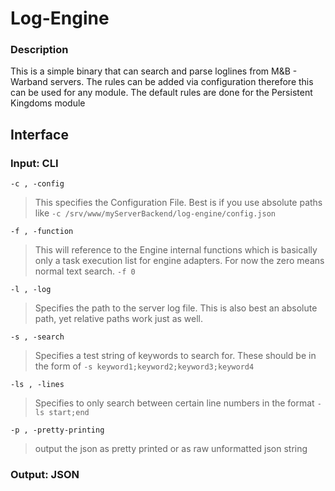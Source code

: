 # Log-Engine

### Description
This is a simple binary that can search and parse loglines from M&B - Warband servers. The rules can be added via configuration therefore this can be used for any module.
The default rules are done for the Persistent Kingdoms module

## Interface

### Input: CLI
`-c , -config`
>This specifies the Configuration File. Best is if you use absolute paths like `-c /srv/www/myServerBackend/log-engine/config.json`

`-f , -function`
>This will reference to the Engine internal functions which is basically only a task execution list for engine adapters. For now the zero means normal text search. `-f 0`

`-l , -log`
>Specifies the path to the server log file. This is also best an absolute path, yet relative paths work just as well.

`-s , -search`
>Specifies a test string of keywords to search for. These should be in the form of `-s keyword1;keyword2;keyword3;keyword4`

`-ls , -lines`
>Specifies to only search between certain line numbers in the format `-ls start;end`

`-p , -pretty-printing`
>output the json as pretty printed or as raw unformatted json string
### Output: JSON